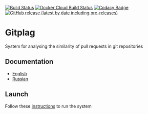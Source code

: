 [![Build Status](https://travis-ci.com/gitplag/gitplag.svg?branch=master)](https://travis-ci.com/пшездфп/gitplag)
[![Docker Cloud Build Status](https://img.shields.io/docker/cloud/build/nikstep/gitplag.svg)](https://hub.docker.com/r/nikstep/gitplag)
[![Codacy Badge](https://api.codacy.com/project/badge/Grade/8ae7b38917ff48dca84f448b40cc2607)](https://www.codacy.com/app/nikita715/gitplag?utm_source=github.com&amp;utm_medium=referral&amp;utm_content=nikita715/redink&amp;utm_campaign=Badge_Grade)
[![GitHub release (latest by date including pre-releases)](https://img.shields.io/github/v/release/gitplag/gitplag?include_prereleases)](https://github.com/gitplag/gitplag/releases)
# Gitplag

System for analysing the similarity of pull requests in git repositories

## Documentation
* [English](https://github.com/nikita715/gitplag/wiki/Docs_en)
* [Russian](https://github.com/nikita715/gitplag/wiki/Docs_ru)

## Launch
Follow these [instructions](https://github.com/nikita715/gitplag/wiki/Launch) to run the system
